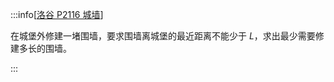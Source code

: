 :::info[[洛谷 P2116 城墙](https://www.luogu.com.cn/problem/P2116)]

在城堡外修建一堵围墙，要求围墙离城堡的最近距离不能少于 $L$，求出最少需要修建多长的围墙。

:::
